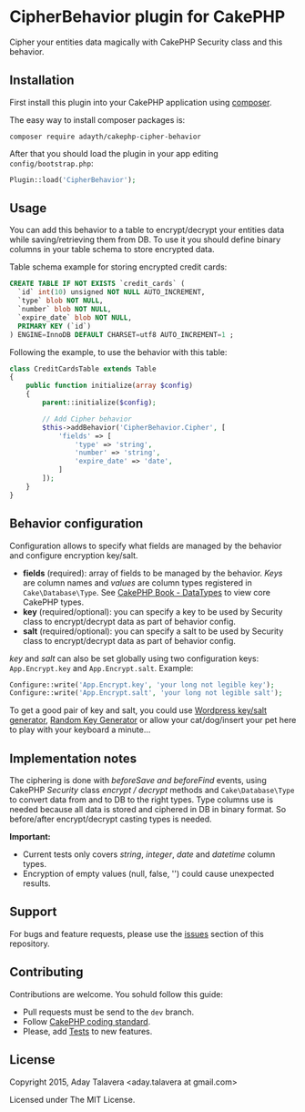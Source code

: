 # CipherBehavior plugin for CakePHP
Cipher your entities data magically with CakePHP Security class and this behavior.

## Installation
First install this plugin into your CakePHP application using [composer](http://getcomposer.org).

The easy way to install composer packages is:
```
composer require adayth/cakephp-cipher-behavior
```

After that you should load the plugin in your app editing `config/bootstrap.php`:
```php
Plugin::load('CipherBehavior');
```

## Usage
You can add this behavior to a table to encrypt/decrypt your entities data while saving/retrieving them from DB.
To use it you should define binary columns in your table schema to store encrypted data.

Table schema example for storing encrypted credit cards:
```sql
CREATE TABLE IF NOT EXISTS `credit_cards` (
  `id` int(10) unsigned NOT NULL AUTO_INCREMENT,
  `type` blob NOT NULL,
  `number` blob NOT NULL,
  `expire_date` blob NOT NULL,
  PRIMARY KEY (`id`)
) ENGINE=InnoDB DEFAULT CHARSET=utf8 AUTO_INCREMENT=1 ;
```

Following the example, to use the behavior with this table:
```php
class CreditCardsTable extends Table
{
    public function initialize(array $config)
    {
        parent::initialize($config);

        // Add Cipher behavior
        $this->addBehavior('CipherBehavior.Cipher', [
            'fields' => [
                'type' => 'string',
                'number' => 'string',
                'expire_date' => 'date',
            ]
        ]);
    }
}
```

## Behavior configuration
Configuration allows to specify what fields are managed by the behavior and configure encryption key/salt.

* **fields** (required): array of fields to be managed by the behavior. *Keys* are column names and *values* are column types registered
in `Cake\Database\Type`. See [CakePHP Book - DataTypes](http://book.cakephp.org/3.0/en/orm/database-basics.html#data-types)
to view core CakePHP types.
* **key** (required/optional): you can specify a key to be used by Security class to encrypt/decrypt data as part of behavior config.
* **salt** (required/optional): you can specify a salt to be used by Security class to encrypt/decrypt data as part of behavior config.

*key* and *salt* can also be set globally using two configuration keys: `App.Encrypt.key` and `App.Encrypt.salt`.
Example:
```php
Configure::write('App.Encrypt.key', 'your long not legible key');
Configure::write('App.Encrypt.salt', 'your long not legible salt');
```

To get a good pair of key and salt, you could use [Wordpress key/salt generator](https://api.wordpress.org/secret-key/1.1/salt/),
[Random Key Generator](http://randomkeygen.com/) or allow your cat/dog/insert your pet here to play with your keyboard a minute...

## Implementation notes
The ciphering is done with *beforeSave and beforeFind* events, using CakePHP *Security* class *encrypt / decrypt* methods
and `Cake\Database\Type` to convert data from and to DB to the right types. Type columns use is needed because all data is stored
and ciphered in DB in binary format. So before/after encrypt/decrypt casting types is needed.

**Important:**

* Current tests only covers *string*, *integer*, *date* and *datetime* column types.
* Encryption of empty values (null, false, '') could cause unexpected results.

## Support
For bugs and feature requests, please use the [issues](https://github.com/adayth/cakephp-cipher-behavior/issues) section of this repository.

## Contributing
Contributions are welcome. You sohuld follow this guide:

* Pull requests must be send to the ```dev``` branch.
* Follow [CakePHP coding standard](http://book.cakephp.org/3.0/en/contributing/cakephp-coding-conventions.html).
* Please, add [Tests](http://book.cakephp.org/3.0/en/development/testing.html) to new features.

## License
Copyright 2015, Aday Talavera <aday.talavera at gmail.com>

Licensed under The MIT License.